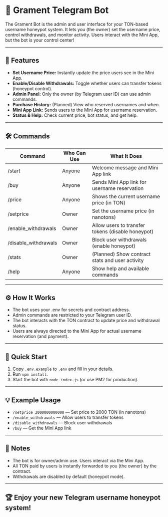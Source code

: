 # 🤖 Grament Telegram Bot

The Grament Bot is the admin and user interface for your TON-based username honeypot system. It lets you (the owner) set the username price, control withdrawals, and monitor activity. Users interact with the Mini App, but the bot is your control center!

---

## 🌟 Features
- **Set Username Price:** Instantly update the price users see in the Mini App.
- **Enable/Disable Withdrawals:** Toggle whether users can transfer tokens (honeypot control).
- **Admin Panel:** Only the owner (by Telegram user ID) can use admin commands.
- **Purchase History:** (Planned) View who reserved usernames and when.
- **Mini App Link:** Sends users to the Mini App for username reservation.
- **Status & Help:** Check current price, bot status, and get help.

---

## 🛠️ Commands

| Command                | Who Can Use | What It Does                                              |
|------------------------|-------------|-----------------------------------------------------------|
| /start                 | Anyone      | Welcome message and Mini App link                         |
| /buy                   | Anyone      | Sends Mini App link for username reservation              |
| /price                 | Anyone      | Shows the current username price (in TON)                 |
| /setprice <price>      | Owner       | Set the username price (in nanotons)                      |
| /enable_withdrawals    | Owner       | Allow users to transfer tokens (disable honeypot)         |
| /disable_withdrawals   | Owner       | Block user withdrawals (enable honeypot)                  |
| /stats                 | Owner       | (Planned) Show contract stats and user activity           |
| /help                  | Anyone      | Show help and available commands                          |

---

## ⚙️ How It Works
- The bot uses your .env for secrets and contract address.
- Admin commands are restricted to your Telegram user ID.
- The bot interacts with the TON contract to update price and withdrawal status.
- Users are always directed to the Mini App for actual username reservation (and payment).

---

## 🚀 Quick Start
1. Copy `.env.example` to `.env` and fill in your details.
2. Run `npm install`.
3. Start the bot with `node index.js` (or use PM2 for production).

---

## 💡 Example Usage
- `/setprice 2000000000000` — Set price to 2000 TON (in nanotons)
- `/enable_withdrawals` — Allow users to transfer tokens
- `/disable_withdrawals` — Block user withdrawals
- `/buy` — Get the Mini App link

---

## 📝 Notes
- The bot is for owner/admin use. Users interact via the Mini App.
- All TON paid by users is instantly forwarded to you (the owner) by the contract.
- Withdrawals are disabled by default (honeypot mode).

---

## 🏆 Enjoy your new Telegram username honeypot system! 